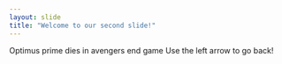 ```yaml
---
layout: slide
title: "Welcome to our second slide!"
---
```

Optimus prime dies in avengers end game
Use the left arrow to go back!
